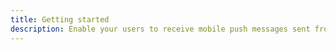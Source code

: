 ```yaml
---
title: Getting started
description: Enable your users to receive mobile push messages sent from the Apple (APNs) and Google (FCM/GCM) platforms. The Amplify CLI deploys your push notification backend using Amazon Pinpoint. You can also create Amazon Pinpoint campaigns that tie user behavior to push or other forms of messaging.
---
```


<inline-fragment src="~/sdk/fragments/library-callout.md"></inline-fragment>

<inline-fragment platform="ios" src="~/sdk/push-notifications/fragments/ios/getting-started.md"></inline-fragment> <inline-fragment platform="android" src="~/sdk/push-notifications/fragments/android/getting-started.md"></inline-fragment>